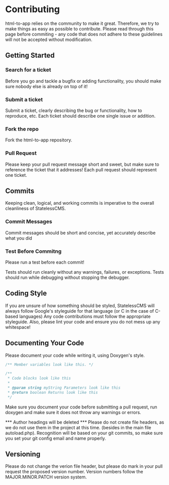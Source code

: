 # Contributing
html-to-app relies on the community to make it great.  Therefore, we try to make things as easy as possible to contribute.  Please read through this page before commiting - any code that does not adhere to these guidelines will not be accepted without modification.

## Getting Started
### Search for a ticket
Before you go and tackle a bugfix or adding functionality, you should make sure nobody else is already on top of it!

### Submit a ticket
Submit a ticket, clearly describing the bug or functionality, how to reproduce, etc.  Each ticket should describe one single issue or addition.

### Fork the repo
Fork the html-to-app repository.

### Pull Request
Please keep your pull request message short and sweet, but make sure to reference the ticket that it addresses!
Each pull request should represent one ticket.

## Commits
Keeping clean, logical, and working commits is imperative to the overall cleanliness of StatelessCMS.

### Commit Messages
Commit messages should be short and concise, yet accurately describe what you did

### Test Before Commitng
Please run a test before each commit!

Tests should run cleanly without any warnings, failures, or exceptions.  Tests should run while debugging without stopping the debugger.

## Coding Style
If you are unsure of how something should be styled, StatelessCMS will always follow Google's styleguide for that language (or C in the case of C-based languages)
Any code contributions must follow the appropriate styleguide.
Also, please lint your code and ensure you do not mess up any whitespace!

## Documenting Your Code
Please document your code while writing it, using Doxygen's style.

```c
/** Member variables look like this. */

/**
 * Code blocks look like this
 *
 * @param string myString Parameters look like this
 * @return boolean Returns look like this
 */
```

Make sure you document your code before submitting a pull request, run doxygen and make sure it does not throw any warnings or errors.

*** Author headings will be deleted ***
Please do not create file headers, as we do not use them in the project at this time.  (besides in the main file autoload.php).  Recognition will be based on your git commits, so make sure you set your git config email and name properly.

## Versioning
Please do not change the verion file header, but please do mark in your pull request the proposed version number.  Version numbers follow the MAJOR.MINOR.PATCH version system.
